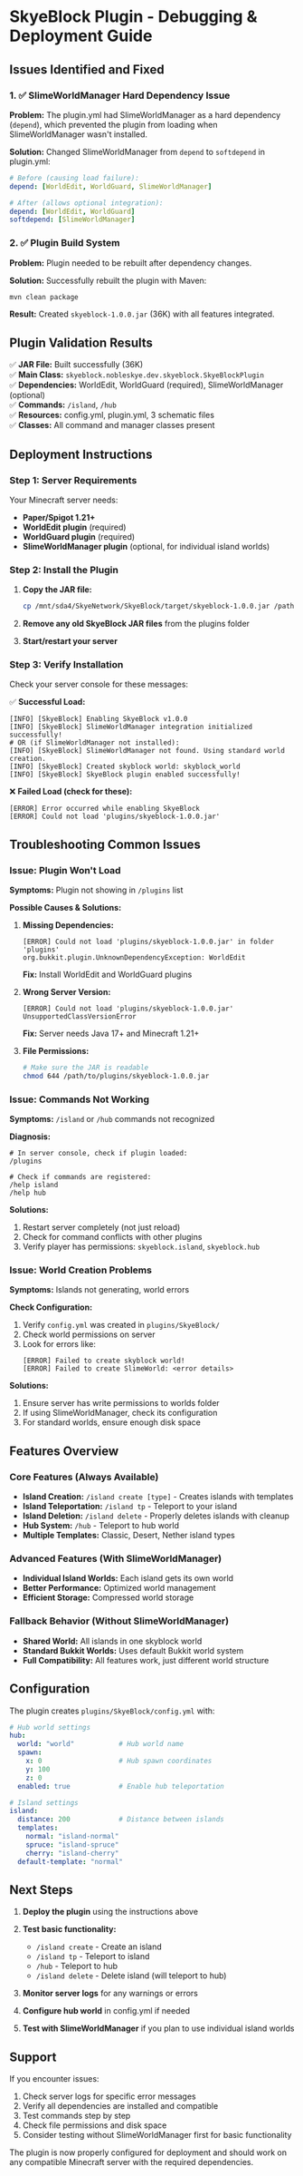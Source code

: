 # SkyeBlock Plugin - Debugging & Deployment Guide

## Issues Identified and Fixed

### 1. ✅ **SlimeWorldManager Hard Dependency Issue**
**Problem:** The plugin.yml had SlimeWorldManager as a hard dependency (`depend`), which prevented the plugin from loading when SlimeWorldManager wasn't installed.

**Solution:** Changed SlimeWorldManager from `depend` to `softdepend` in plugin.yml:
```yaml
# Before (causing load failure):
depend: [WorldEdit, WorldGuard, SlimeWorldManager]

# After (allows optional integration):
depend: [WorldEdit, WorldGuard]
softdepend: [SlimeWorldManager]
```

### 2. ✅ **Plugin Build System**
**Problem:** Plugin needed to be rebuilt after dependency changes.

**Solution:** Successfully rebuilt the plugin with Maven:
```bash
mvn clean package
```

**Result:** Created `skyeblock-1.0.0.jar` (36K) with all features integrated.

## Plugin Validation Results

✅ **JAR File:** Built successfully (36K)  
✅ **Main Class:** `skyeblock.nobleskye.dev.skyeblock.SkyeBlockPlugin`  
✅ **Dependencies:** WorldEdit, WorldGuard (required), SlimeWorldManager (optional)  
✅ **Commands:** `/island`, `/hub`  
✅ **Resources:** config.yml, plugin.yml, 3 schematic files  
✅ **Classes:** All command and manager classes present  

## Deployment Instructions

### Step 1: Server Requirements
Your Minecraft server needs:
- **Paper/Spigot 1.21+** 
- **WorldEdit plugin** (required)
- **WorldGuard plugin** (required)
- **SlimeWorldManager plugin** (optional, for individual island worlds)

### Step 2: Install the Plugin
1. **Copy the JAR file:**
   ```bash
   cp /mnt/sda4/SkyeNetwork/SkyeBlock/target/skyeblock-1.0.0.jar /path/to/your/server/plugins/
   ```

2. **Remove any old SkyeBlock JAR files** from the plugins folder

3. **Start/restart your server**

### Step 3: Verify Installation
Check your server console for these messages:

✅ **Successful Load:**
```
[INFO] [SkyeBlock] Enabling SkyeBlock v1.0.0
[INFO] [SkyeBlock] SlimeWorldManager integration initialized successfully!
# OR (if SlimeWorldManager not installed):
[INFO] [SkyeBlock] SlimeWorldManager not found. Using standard world creation.
[INFO] [SkyeBlock] Created skyblock world: skyblock_world
[INFO] [SkyeBlock] SkyeBlock plugin enabled successfully!
```

❌ **Failed Load (check for these):**
```
[ERROR] Error occurred while enabling SkyeBlock
[ERROR] Could not load 'plugins/skyeblock-1.0.0.jar'
```

## Troubleshooting Common Issues

### Issue: Plugin Won't Load
**Symptoms:** Plugin not showing in `/plugins` list

**Possible Causes & Solutions:**

1. **Missing Dependencies:**
   ```
   [ERROR] Could not load 'plugins/skyeblock-1.0.0.jar' in folder 'plugins'
   org.bukkit.plugin.UnknownDependencyException: WorldEdit
   ```
   **Fix:** Install WorldEdit and WorldGuard plugins

2. **Wrong Server Version:**
   ```
   [ERROR] Could not load 'plugins/skyeblock-1.0.0.jar'
   UnsupportedClassVersionError
   ```
   **Fix:** Server needs Java 17+ and Minecraft 1.21+

3. **File Permissions:**
   ```bash
   # Make sure the JAR is readable
   chmod 644 /path/to/plugins/skyeblock-1.0.0.jar
   ```

### Issue: Commands Not Working
**Symptoms:** `/island` or `/hub` commands not recognized

**Diagnosis:**
```
# In server console, check if plugin loaded:
/plugins

# Check if commands are registered:
/help island
/help hub
```

**Solutions:**
1. Restart server completely (not just reload)
2. Check for command conflicts with other plugins
3. Verify player has permissions: `skyeblock.island`, `skyeblock.hub`

### Issue: World Creation Problems
**Symptoms:** Islands not generating, world errors

**Check Configuration:**
1. Verify `config.yml` was created in `plugins/SkyeBlock/`
2. Check world permissions on server
3. Look for errors like:
   ```
   [ERROR] Failed to create skyblock world!
   [ERROR] Failed to create SlimeWorld: <error details>
   ```

**Solutions:**
1. Ensure server has write permissions to worlds folder
2. If using SlimeWorldManager, check its configuration
3. For standard worlds, ensure enough disk space

## Features Overview

### Core Features (Always Available)
- **Island Creation:** `/island create [type]` - Creates islands with templates
- **Island Teleportation:** `/island tp` - Teleport to your island
- **Island Deletion:** `/island delete` - Properly deletes islands with cleanup
- **Hub System:** `/hub` - Teleport to hub world
- **Multiple Templates:** Classic, Desert, Nether island types

### Advanced Features (With SlimeWorldManager)
- **Individual Island Worlds:** Each island gets its own world
- **Better Performance:** Optimized world management
- **Efficient Storage:** Compressed world storage

### Fallback Behavior (Without SlimeWorldManager)
- **Shared World:** All islands in one skyblock world
- **Standard Bukkit Worlds:** Uses default Bukkit world system
- **Full Compatibility:** All features work, just different world structure

## Configuration

The plugin creates `plugins/SkyeBlock/config.yml` with:

```yaml
# Hub world settings
hub:
  world: "world"           # Hub world name
  spawn:
    x: 0                   # Hub spawn coordinates
    y: 100
    z: 0
  enabled: true            # Enable hub teleportation

# Island settings
island:
  distance: 200            # Distance between islands
  templates:
    normal: "island-normal"
    spruce: "island-spruce" 
    cherry: "island-cherry"
  default-template: "normal"
```

## Next Steps

1. **Deploy the plugin** using the instructions above
2. **Test basic functionality:**
   - `/island create` - Create an island
   - `/island tp` - Teleport to island
   - `/hub` - Teleport to hub
   - `/island delete` - Delete island (will teleport to hub)

3. **Monitor server logs** for any warnings or errors
4. **Configure hub world** in config.yml if needed
5. **Test with SlimeWorldManager** if you plan to use individual island worlds

## Support

If you encounter issues:
1. Check server logs for specific error messages
2. Verify all dependencies are installed and compatible
3. Test commands step by step
4. Check file permissions and disk space
5. Consider testing without SlimeWorldManager first for basic functionality

The plugin is now properly configured for deployment and should work on any compatible Minecraft server with the required dependencies.
